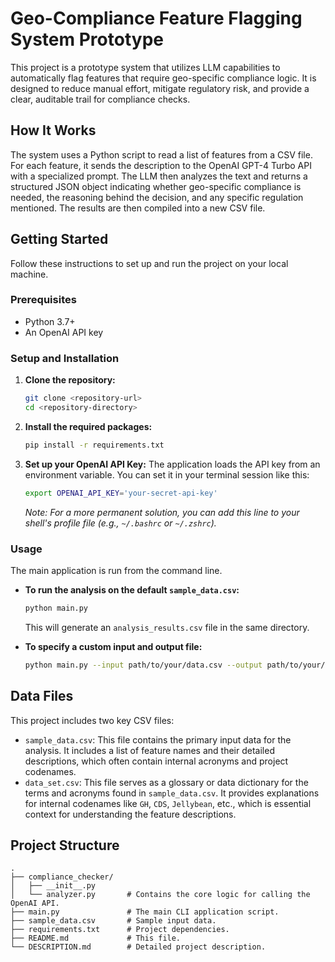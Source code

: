 # Geo-Compliance Feature Flagging System Prototype

This project is a prototype system that utilizes LLM capabilities to automatically flag features that require geo-specific compliance logic. It is designed to reduce manual effort, mitigate regulatory risk, and provide a clear, auditable trail for compliance checks.

## How It Works

The system uses a Python script to read a list of features from a CSV file. For each feature, it sends the description to the OpenAI GPT-4 Turbo API with a specialized prompt. The LLM then analyzes the text and returns a structured JSON object indicating whether geo-specific compliance is needed, the reasoning behind the decision, and any specific regulation mentioned. The results are then compiled into a new CSV file.

## Getting Started

Follow these instructions to set up and run the project on your local machine.

### Prerequisites

- Python 3.7+
- An OpenAI API key

### Setup and Installation

1.  **Clone the repository:**
    ```bash
    git clone <repository-url>
    cd <repository-directory>
    ```

2.  **Install the required packages:**
    ```bash
    pip install -r requirements.txt
    ```

3.  **Set up your OpenAI API Key:**
    The application loads the API key from an environment variable. You can set it in your terminal session like this:
    ```bash
    export OPENAI_API_KEY='your-secret-api-key'
    ```
    *Note: For a more permanent solution, you can add this line to your shell's profile file (e.g., `~/.bashrc` or `~/.zshrc`).*

### Usage

The main application is run from the command line.

-   **To run the analysis on the default `sample_data.csv`:**
    ```bash
    python main.py
    ```
    This will generate an `analysis_results.csv` file in the same directory.

-   **To specify a custom input and output file:**
    ```bash
    python main.py --input path/to/your/data.csv --output path/to/your/results.csv
    ```

## Data Files

This project includes two key CSV files:

-   `sample_data.csv`: This file contains the primary input data for the analysis. It includes a list of feature names and their detailed descriptions, which often contain internal acronyms and project codenames.
-   `data_set.csv`: This file serves as a glossary or data dictionary for the terms and acronyms found in `sample_data.csv`. It provides explanations for internal codenames like `GH`, `CDS`, `Jellybean`, etc., which is essential context for understanding the feature descriptions.

## Project Structure

```
.
├── compliance_checker/
│   ├── __init__.py
│   └── analyzer.py       # Contains the core logic for calling the OpenAI API.
├── main.py               # The main CLI application script.
├── sample_data.csv       # Sample input data.
├── requirements.txt      # Project dependencies.
├── README.md             # This file.
└── DESCRIPTION.md        # Detailed project description.
